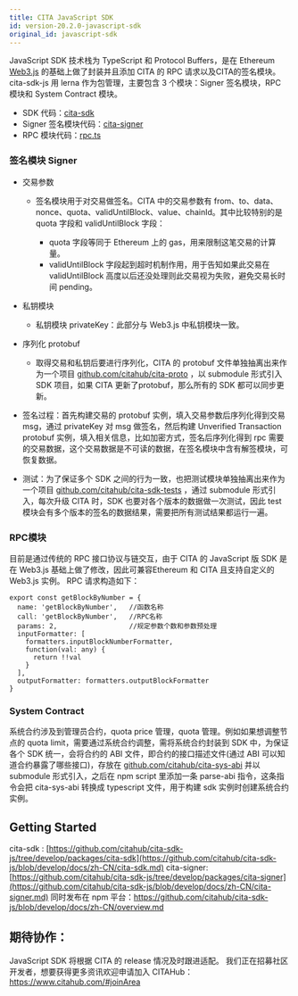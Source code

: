 ```yaml
---
title: CITA JavaScript SDK
id: version-20.2.0-javascript-sdk
original_id: javascript-sdk
---
```


JavaScript SDK 技术栈为 TypeScript 和 Protocol Buffers，是在 Ethereum [Web3.js](https://github.com/ethereum/web3.js/) 的基础上做了封装并且添加 CITA 的 RPC 请求以及CITA的签名模块。 cita-sdk-js 用 lerna 作为包管理，主要包含 3 个模块：Signer 签名模块，RPC 模块和 System Contract 模块。

* SDK 代码：[cita-sdk](https://github.com/citahub/cita-sdk-js/tree/develop/packages/cita-sdk)
* Signer 签名模块代码：[cita-signer](https://github.com/citahub/cita-sdk-js/tree/develop/packages/cita-signer)
* RPC 模块代码：[rpc.ts](https://github.com/citahub/cita-sdk-js/blob/develop/packages/cita-sdk/src/base/rpc.ts)

### 签名模块 Signer

* 交易参数
    * 签名模块用于对交易做签名。CITA 中的交易参数有 from、to、data、nonce、quota、validUntilBlock、value、chainId。其中比较特别的是 quota 字段和 validUntilBlock 字段：

        *  quota 字段等同于 Ethereum 上的 gas，用来限制这笔交易的计算量。
        *  validUntilBlock 字段起到超时机制作用，用于告知如果此交易在 validUntilBlock 高度以后还没处理则此交易视为失败，避免交易长时间 pending。

* 私钥模块
    * 私钥模块 privateKey：此部分与 Web3.js 中私钥模块一致。
* 序列化 protobuf
    * 取得交易和私钥后要进行序列化，CITA 的 protobuf 文件单独抽离出来作为一个项目 [github.com/citahub/cita-proto](http://github.com/citahub/cita-proto) ，以 submodule 形式引入 SDK 项目，如果 CITA 更新了protobuf，那么所有的 SDK 都可以同步更新。
* 签名过程：首先构建交易的 protobuf 实例，填入交易参数后序列化得到交易 msg，通过 privateKey 对 msg 做签名，然后构建 Unverified Transaction protobuf 实例，填入相关信息，比如加密方式，签名后序列化得到 rpc 需要的交易数据，这个交易数据是不可读的数据，在签名模块中含有解签模块，可恢复数据。
* 测试：为了保证多个 SDK 之间的行为一致，也把测试模块单独抽离出来作为一个项目 [github.com/citahub/cita-sdk-tests](http://github.com/citahub/cita-sdk-tests) ，通过 submodule 形式引入，每次升级 CITA 时，SDK 也要对各个版本的数据做一次测试，因此 test 模块会有多个版本的签名的数据结果，需要把所有测试结果都运行一遍。

### RPC模块

目前是通过传统的 RPC 接口协议与链交互，由于 CITA 的 JavaScript 版 SDK 是在 Web3.js 基础上做了修改，因此可兼容Ethereum 和 CITA 且支持自定义的 Web3.js 实例。 RPC 请求构造如下：

```
export const getBlockByNumber = {
  name: 'getBlockByNumber',   //函数名称
  call: 'getBlockByNumber',   //RPC名称
  params: 2,                  //规定参数个数和参数预处理
  inputFormatter: [
    formatters.inputBlockNumberFormatter,
    function(val: any) {
      return !!val
    }
  ],
  outputFormatter: formatters.outputBlockFormatter
}
```

### System Contract

系统合约涉及到管理员合约，quota price 管理，quota 管理。例如如果想调整节点的 quota limit，需要通过系统合约调整，需将系统合约封装到 SDK 中，为保证各个 SDK 统一，会将合约的 ABI 文件，即合约的接口描述文件(通过 ABI 可以知道合约暴露了哪些接口)，存放在 [github.com/citahub/cita-sys-abi](http://github.com/citahub/cita-sys-abi)  并以 submodule 形式引入，之后在 npm script 里添加一条 parse-abi 指令，这条指令会把 cita-sys-abi 转换成 typescript 文件，用于构建 sdk 实例时创建系统合约实例。

## Getting Started

cita-sdk : [https://github.com/citahub/cita-sdk-js/tree/develop/packages/cita-sdk](https://github.com/citahub/cita-sdk-js/blob/develop/docs/zh-CN/cita-sdk.md) cita-signer: [https://github.com/citahub/cita-sdk-js/tree/develop/packages/cita-signer](https://github.com/citahub/cita-sdk-js/blob/develop/docs/zh-CN/cita-signer.md) 同时发布在 npm 平台：https://github.com/citahub/cita-sdk-js/blob/develop/docs/zh-CN/overview.md


## 期待协作：

JavaScript SDK 将根据 CITA 的 release 情况及时跟进适配。 我们正在招募社区开发者，想要获得更多资讯欢迎申请加入 CITAHub：https://www.citahub.com/#joinArea

